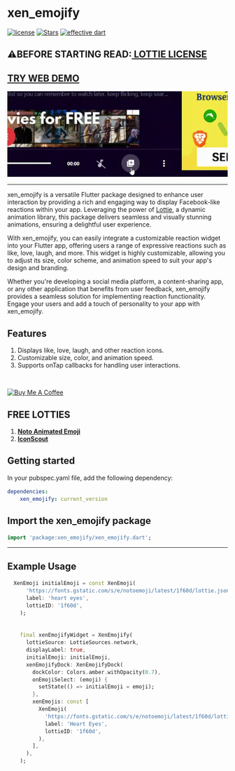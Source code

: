 # **xen_emojify**

[![license](https://img.shields.io/badge/licence-BSD-white.svg)](https://github.com/xenSlayer/xen_emojify/blob/master/LICENSE)
[![Stars](https://img.shields.io/github/stars/xenSlayer/xen_emojify)](https://github.com/xenSlayer/xen_emojify)
[![effective dart](https://img.shields.io/badge/style-effective_dart-40c4ff.svg)](https://dart.dev/guides/language/effective-dart)


## ⚠️BEFORE STARTING READ:<a href="https://github.com/xvrh/lottie-flutter/blob/master/LICENSE" target="_blank"> **LOTTIE LICENSE** </a>


## <a href="https://xenslayer.github.io/xen_emojify/" target="_blank"> TRY WEB DEMO
</a>


<img src="misc/xen-emojify.gif"><hr>

xen_emojify is a versatile Flutter package designed to enhance user interaction by providing a rich and engaging way to display Facebook-like reactions within your app. Leveraging the power of <a href='https://pub.dev/packages/lottie' target="_blank">Lottie</a>, a dynamic animation library, this package delivers seamless and visually stunning animations, ensuring a delightful user experience.

With xen_emojify, you can easily integrate a customizable reaction widget into your Flutter app, offering users a range of expressive reactions such as like, love, laugh, and more. This widget is highly customizable, allowing you to adjust its size, color scheme, and animation speed to suit your app's design and branding.

Whether you're developing a social media platform, a content-sharing app, or any other application that benefits from user feedback, xen_emojify provides a seamless solution for implementing reaction functionality. Engage your users and add a touch of personality to your app with xen_emojify.


## Features

1. Displays like, love, laugh, and other reaction icons.
2. Customizable size, color, and animation speed.
3. Supports onTap callbacks for handling user interactions.

<br>

<a href="https://www.buymeacoffee.com/kiranpaudel1892" target="_blank"><img src="https://cdn.buymeacoffee.com/buttons/v2/default-yellow.png" alt="Buy Me A Coffee" style="height: 60px !important;width: 217px !important;" ></a>

## FREE LOTTIES

1. <a href="https://googlefonts.github.io/noto-emoji-animation/" target="_blank"> **Noto Animated Emoji** </a>
2. <a href="https://iconscout.com/lottie-animations" target="_blank">**IconScout**</a>


## Getting started
In your pubspec.yaml file, add the following dependency:
```yaml
dependencies:
    xen_emojify: current_version
```


## Import the xen_emojify package

```dart
import 'package:xen_emojify/xen_emojify.dart';
```
<hr>

## Example Usage

```dart
  XenEmoji initialEmoji = const XenEmoji(
      'https://fonts.gstatic.com/s/e/notoemoji/latest/1f60d/lottie.json',
      label: 'heart eyes',
      lottieID: '1f60d',
    );


    final xenEmojifyWidget = XenEmojify(
      lottieSource: LottieSources.network,
      displayLabel: true,
      initialEmoji: initialEmoji,
      xenEmojifyDock: XenEmojifyDock(
        dockColor: Colors.amber.withOpacity(0.7),
        onEmojiSelect: (emoji) {
          setState(() => initialEmoji = emoji);
        },
        xenEmojis: const [
          XenEmoji(
            'https://fonts.gstatic.com/s/e/notoemoji/latest/1f60d/lottie.json',
            label: 'Heart Eyes',
            lottieID: '1f60d',
          ),
        ],
      ),
    );
```
